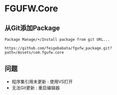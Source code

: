 # FGUFW.Core

## 从Git添加Package
`Package Manage/+/Install package from git URL...`
```
https://github.com/feigebabata/fgufw_package.git?path=/Assets/com.fgufw.core
```

## 问题
- 程序集引用未更新 : 使用VS打开
- 无法Git更新 : 重启编辑器